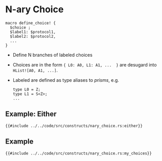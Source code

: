 # N-ary Choice

```rust, noplaypen
macro define_choice! {
  $choice ;
  $label1: $protocol1,
  $label2: $protocol2,
  ...
}
```

- Define N branches of labeled choices
- Choices are in the form `{ L0: A0, L1: A1, ...  }` are desugard into
  `HList![A0, A1, ...]`.
- Labeled are defined as type aliases to _prisms_, e.g.

  ```rust, noplaypen
  type L0 = Z;
  type L1 = S<Z>;
  ...
  ```

## Example: Either

```rust, noplaypen
{{#include ../../code/src/constructs/nary_choice.rs:either}}
```

## Example

```rust, noplaypen
{{#include ../../code/src/constructs/nary_choice.rs:my_choices}}
```
